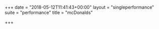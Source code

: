 +++
date = "2018-05-12T11:41:43+00:00"
layout = "singleperformance"
suite = "performance"
title = "mcDonalds"

+++
